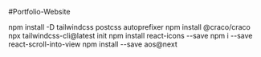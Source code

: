 #Portfolio-Website

npm install -D tailwindcss postcss autoprefixer
npm install @craco/craco
npx tailwindcss-cli@latest init
npm install react-icons --save
npm i --save react-scroll-into-view
npm install --save aos@next